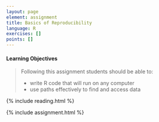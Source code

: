 ```yaml
---
layout: page
element: assignment
title: Basics of Reproducibility
language: R
exercises: []
points: []
---
```


#### Learning Objectives

> Following this assignment students should be able to:
>
> - write R code that will run on any computer
> - use paths effectively to find and access data

{% include reading.html %}

{% include assignment.html %}
